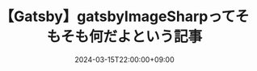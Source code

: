---
title: "【Gatsby】gatsbyImageSharpってそもそも何だよという記事"
category: "Tech"
date: "2024-03-15T22:00:00+09:00"
desc: "Gatsbyには「gatsby-image-sharp」という、画像をいい感じにしてくれるプラグインがありますが、この「sharp」って一体何でしょうか。ちょっと深堀りしてみました。"
tags: 
  - フロントエンド
  - Gatsby
---